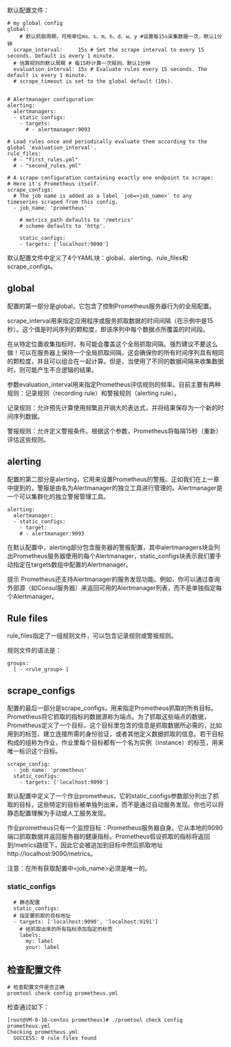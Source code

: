 

默认配置文件：

```shell
# my global config
global:
	# 默认抓取周期，可用单位ms、s、m、h、d、w、y #设置每15s采集数据一次，默认1分钟
  scrape_interval:     15s # Set the scrape interval to every 15 seconds. Default is every 1 minute.
  # 估算规则的默认周期 # 每15秒计算一次规则。默认1分钟
  evaluation_interval: 15s # Evaluate rules every 15 seconds. The default is every 1 minute.
  # scrape_timeout is set to the global default (10s).


# Alertmanager configuration
alerting:
  alertmanagers:
  - static_configs:
    - targets:
      # - alertmanager:9093

# Load rules once and periodically evaluate them according to the global 'evaluation_interval'.
rule_files:
  # - "first_rules.yml"
  # - "second_rules.yml"

# A scrape configuration containing exactly one endpoint to scrape:
# Here it's Prometheus itself.
scrape_configs:
  # The job name is added as a label `job=<job_name>` to any timeseries scraped from this config.
  - job_name: 'prometheus'

    # metrics_path defaults to '/metrics'
    # scheme defaults to 'http'.

    static_configs:
    - targets: ['localhost:9090']
```

默认配置文件中定义了4个YAML块：global、alerting、rule_files和scrape_configs。

## **global**

配置的第一部分是global，它包含了控制Prometheus服务器行为的全局配置。

scrape_interval用来指定应用程序或服务抓取数据的时间间隔（在示例中是15秒）。这个值是时间序列的颗粒度，即该序列中每个数据点所覆盖的时间段。

在从特定位置收集指标时，有可能会覆盖这个全局抓取间隔。强烈建议不要这么做！可以在服务器上保持一个全局抓取间隔，这会确保你的所有时间序列具有相同的颗粒度，并且可以组合在一起计算。但是，当使用了不同的数据间隔来收集数据时，则可能产生不合逻辑的结果。

参数evaluation_interval用来指定Prometheus评估规则的频率。目前主要有两种规则：记录规则（recording rule）和警报规则（alerting rule）。

记录规则：允许预先计算使用频繁且开销大的表达式，并将结果保存为一个新的时间序列数据。

警报规则：允许定义警报条件。根据这个参数，Prometheus将每隔15秒（重新）评估这些规则。

## **alerting**

配置的第二部分是alerting，它用来设置Prometheus的警报。正如我们在上一章中提到的，警报是由名为Alertmanager的独立工具进行管理的。Alertmanager是一个可以集群化的独立警报管理工具。

```shell
alerting:
  alertmanager:
  - static_configs:
    - target:
    # - alertmanager:9093
```

在默认配置中，alerting部分包含服务器的警报配置，其中alertmanagers块会列出Prometheus服务器使用的每个Alertmanager，static_configs块表示我们要手动指定在targets数组中配置的Alertmanager。

提示 Prometheus还支持Alertmanager的服务发现功能。例如，你可以通过查询外部源（如Consul服务器）来返回可用的Alertmanager列表，而不是单独指定每个Alertmanager。

## **Rule files**

rule_files指定了一组规则文件，可以包含记录规则或警报规则。

规则文件的语法是：

```shell
groups:
  [ - <rule_group> ]
```



## **scrape_configs**

配置的最后一部分是scrape_configs，用来指定Prometheus抓取的所有目标。Prometheus将它抓取的指标的数据源称为端点。为了抓取这些端点的数据，Prometheus定义了一个目标，这个目标里包含的信息是抓取数据所必需的，比如用到的标签、建立连接所需的身份验证，或者其他定义数据抓取的信息。若干目标构成的组称为作业，作业里每个目标都有一个名为实例（instance）的标签，用来唯一标识这个目标。

```shell
scrape_config:
  - job_name: 'prometheus'
  static_configs:
    - targets: ['localhost:9090']
```

默认配置中定义了一个作业prometheus，它的static_configs参数部分列出了抓取的目标，这些特定的目标被单独列出来，而不是通过自动服务发现。你也可以将静态配置理解为手动或人工服务发现。

作业prometheus只有一个监控目标：Prometheus服务器自身。它从本地的9090端口抓取数据并返回服务器的健康指标。Prometheus假设抓取的指标将返回到/metrics路径下，因此它会被追加到目标中然后抓取地址http://localhost:9090/metrics。

注意：在所有获取配置中<job_name>必须是唯一的。

### static_configs

```shell
  # 静态配置
  static_configs:
  # 指定要抓取的目标地址
  - targets: ['localhost:9090', 'localhost:9191']
    # 给抓取出来的所有指标添加指定的标签
    labels:
      my: label
      your: label
```





## 检查配置文件

```shell
# 检查配置文件是否正确
promtool check config prometheus.yml
```

检查通过如下：

```shell
[root@VM-0-16-centos prometheus]# ./promtool check config prometheus.yml
Checking prometheus.yml
  SUCCESS: 0 rule files found
```

